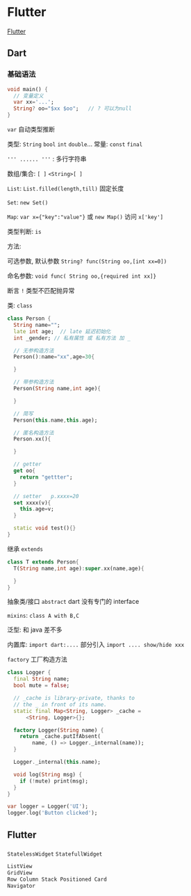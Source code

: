 # Flutter

[Flutter](https://pub.dev/flutter)

## Dart

### 基础语法

```dart
void main() {
  // 变量定义
  var xx='...';
  String? oo="$xx $oo";   // ? 可以为null
}
```

`var` 自动类型推断

类型: `String` `bool` `int` `double`... 常量: `const` `final`

`''' ...... '''` : 多行字符串

数组/集合: `[ ]` `<String>[ ]`

`List`: `List.filled(length,till)` 固定长度

`Set`: `new Set()`

`Map`: `var x={"key":"value"}` 或 `new Map()` 访问 `x['key']`

类型判断: `is`

方法:

可选参数, 默认参数 `String? func(String oo,[int xx=0])`

命名参数: `void func( String oo,{required int xx]}`

断言 `!` 类型不匹配抛异常

类: `class`

```dart
class Person {
  String name="";
  late int age;  // late 延迟初始化
  int _gender; // 私有属性 或 私有方法 加 _

  // 无参构造方法
  Person():name="xx",age=30{

  }

  // 带参构造方法
  Person(String name,int age){

  }

  // 简写
  Person(this.name,this.age);

  // 匿名构造方法
  Person.xx(){

  }

  // getter
  get oo{
    return "gettter";
  }

  // setter   p.xxxx=20
  set xxxx(v){
    this.age=v;
  }

  static void test(){}
}
```

继承 `extends`

```dart
class T extends Person{
  T(String name,int age):super.xx(name,age){

  }
}
```

抽象类/接口 `abstract` dart 没有专门的 interface

`mixins`: `class A with B,C`

泛型: 和 java 差不多

内置库: `import dart:....` 部分引入 `import .... show/hide xxx`

`factory` 工厂构造方法

```dart
class Logger {
  final String name;
  bool mute = false;

  // _cache is library-private, thanks to
  // the _ in front of its name.
  static final Map<String, Logger> _cache =
      <String, Logger>{};

  factory Logger(String name) {
    return _cache.putIfAbsent(
        name, () => Logger._internal(name));
  }

  Logger._internal(this.name);

  void log(String msg) {
    if (!mute) print(msg);
  }
}

var logger = Logger('UI');
logger.log('Button clicked');
```

## Flutter

###

`StatelessWidget` `StatefullWidget`

```dart
ListView
GridView
Row Column Stack Positioned Card
Navigator
```
